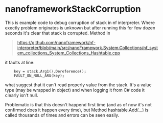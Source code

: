 # nanoframeworkStackCorruption

This is example code to debug corruption of stack in nf interpreter.
Where exectly problem originates is unknown but after running this for few dozen seconds it's clear that stack is corrupted.
Method in 

> https://github.com/nanoframework/nf-interpreter/blob/main/src/nanoFramework.System.Collections/nf_system_collections_System_Collections_Hashtable.cpp

it faults at line:
```
    key = stack.Arg1().Dereference();
    FAULT_ON_NULL_ARG(key);
```
what suggest that it can't read properly value from the stack. It's a value type (may be wrapped in object) and when logging it from C# code it clearly isn't null.

Problematic is that this doesn't happend first time (and as of now it's not confirmed does it happen every time), but Method hashtable.Add(...) is called thousands 
of times and errors can be seen easily.
